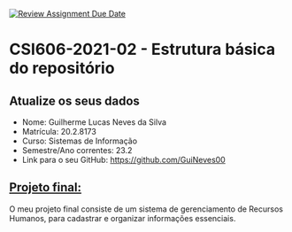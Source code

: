[![Review Assignment Due Date](https://classroom.github.com/assets/deadline-readme-button-24ddc0f5d75046c5622901739e7c5dd533143b0c8e959d652212380cedb1ea36.svg)](https://classroom.github.com/a/OP3aNSDP)
# **CSI606-2021-02 - Estrutura básica do repositório**

## Atualize os seus dados

- Nome: Guilherme Lucas Neves da Silva
- Matrícula: 20.2.8173
- Curso: Sistemas de Informação
- Semestre/Ano correntes: 23.2
- Link para o seu GitHub: https://github.com/GuiNeves00

## [Projeto final:](./Projeto/README.md)

O meu projeto final consiste de um sistema de gerenciamento de Recursos Humanos, para cadastrar e organizar informações essenciais.
